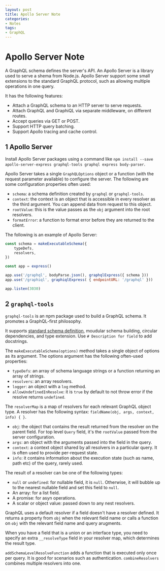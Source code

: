 ```yaml
---
layout: post
title: Apollo Server Note
categories:
- Notes
tags:
- GraphQL
---
```

# Apollo Server Note

A GraphQL schema defines the server's API. An Apollo Server is a library used to serve a shema from Node.js. Apollo Server support some small extensions to the standard GraphQL protocol, such as allowing multiple operations in one query.

It has the following features:

* Attach a GraphQL schema to an HTTP server to serve requests.
* Attach GraphQL and GraphiQL via separate middleware, on different routes.
* Accept queries via GET or POST.
* Support HTTP query batching.
* Support Apollo tracing and cache control.

## 1 Apollo Server

Install Apollo Server packages using a command like `npm install --save apollo-server-express graphql-tools graphql express body-parser`.

Apollo Server takes a single `GraphQLOptions` object or a function (with the request parameter available) to configure the server. The following are some configuration properties often used:

* `schema`: a schema definition created by `graphql` or `graphql-tools`.
* `context`: the context is an object that is accessible in every resolver as the third argument. You can append data from request to this object.
* `rootValue`: this is the value passes as the `obj` argument into the root resolvers.
* `formatError`: a function to format error before they are returned to the client.

The following is an example of Apollo Server:

```javascript
const schema = makeExecutableSchema({
    typeDefs,
    resolvers,
})

const app = express()

app.use('/graphql', bodyParse.json(), graphqlExpress({ schema }))
app.use('/graphiql', graphiqlExpress( { endpointURL: '/graphql' }))

app.listen(3030)
```

## 2 `graphql-tools`

`graphql-tools` is an npm package used to build a GraphQL schema. It promotes a GraphQL-first philosophy.

It supports [standard schema definition](http://graphql.org/learn/schema/), moudular schema building, circular dependencies, and type extension. Use `# Description for field` to add docstrings.

The `makeExecutableSchema(options)` method takes a single object of options as its argument. The options argument has the following often-used properties:

* `typeDefs`: an array of schema language strings or a function returning an array of strings.
* `resolvers`: an array resolvers.
* `logger`: an object with a `log` method.
* `allowUndefinedInResolve`: it is `true` by default to not throw error if the resolve returns `undefined`.

The `resolverMap` is a map of resolvers for each relevant GraphQL object type. A resolver has the following syntax: `fieldName(obj, args, context, info) { }`.

* `obj`: the object that contains the result returned from the resolver on the parent field. For top level `Query` field, it's the `rootValue` passed from the server configuration.
* `args`: an object with the arguments passed into the field in the query.
* `context`: a context object shared by all resolvers in a particular query. It is often used to provide per-request state.
* `info`: it contains information about the execution state (such as name, path etc) of the query, rarely used.

The result of a resolver can be one of the following types: 

* `null` or `undefined`: for nullable field, it is `null`. Otherwise, it will bubble up to the nearest nullable field and set this field to `null`.
* An array: for a list field.
* A promise: for asyn operations.
* A scalar or object value: passed down to any nest resolvers.

GraphQL uses a default resolver if a field doesn't have a resolver defined. It returns a property from `obj` when the relevant field name or calls a function on `obj` with the relevant field name and query arugments.

When you have a field that is a union or an interface type, you need to specify an extra `__resolveType` field in your resolver map, which determines the result type.

`addSchemaLevelResolveFunction` adds a function that is executed only once per query. It is good for scenarios such as authentication. `combineResolvers` combines multiple resolvers into one.